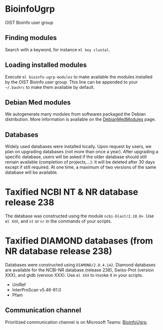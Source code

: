 # BioinfoUgrp
OIST Bioinfo user group

## Finding modules
Search with a keyword, for instance `ml key clustal`.

## Loading installed modules
Execute `ml bioinfo-ugrp-modules` to make available the modules installed by the OIST Bioinfo user group. This line can be appended to your `~/.bashrc` to make them available by default.

## Debian Med modules
We autogenerate many modules from softwares packaged the Debian distribution. More information is available on the [DebianMedModules](DebianMedModules.md) page.

## Databases
Widely used databases were installed locally. Upon request by users, we plan on upgrading databases (not more than once a year). After upgrading a specific database, users will be asked if the older database should still remain available (completion of projects,...): it will be deleted after 30 days except if still required. At one time, a maximum of two versions of the same database will be available.
# Taxified NCBI NT & NR database release 238
The database was constructed using the module `ncbi-blast/2.10.0+`. Use `ml XXX`, and `nt` or `nr` in the commands of your scripts.
# Taxified DIAMOND databases (from NR database release 238)
Databases were constructed using `DIAMOND/2.0.4.142`. Diamond databases are available for the NCBI-NR database (release 238), Swiss-Prot (version XXX), and gtdb (version XXX). Use `ml XXX` to invoke it in your scripts.

- UniRef
- InterProScan v5.46-81.0
- Pfam

## Communication channel
Prioritized communication channel is on Microsoft Teams: [BioinfoUgrp](https://teams.microsoft.com/l/team/19%3a3183bd7fe2844138a49996a2bd376873%40thread.tacv2/conversations?groupId=cc78e114-c544-43e2-b4b1-29c7428aa305&tenantId=d8c0fb8d-bb56-44bb-9f4a-c58e7465652e).
